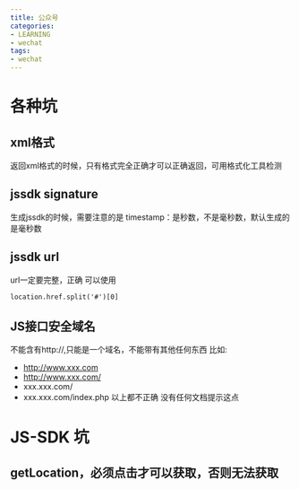 ```yaml
---
title: 公众号
categories: 
- LEARNING
- wechat
tags:
- wechat
---
```


# 各种坑

## xml格式
返回xml格式的时候，只有格式完全正确才可以正确返回，可用格式化工具检测

## jssdk signature
生成jssdk的时候，需要注意的是
timestamp：是秒数，不是毫秒数，默认生成的是毫秒数


## jssdk url
url一定要完整，正确
可以使用
```
location.href.split('#')[0]
```
## JS接口安全域名
不能含有http://,只能是一个域名，不能带有其他任何东西
比如:
- http://www.xxx.com
- http://www.xxx.com/
- xxx.xxx.com/
- xxx.xxx.com/index.php
以上都不正确
没有任何文档提示这点

# JS-SDK 坑
 ## getLocation，必须点击才可以获取，否则无法获取
